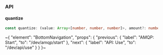 

### API

#### quantize

```ts
const quantize: (value: Array<[number, number, number]>, amount?: number) => Array<[number, number, number]>;
```

~{
  "element": "BottomNavigation",
  "props": {
    "previous": {
      "label": "AMQP: Start",
      "to": "/dev/amqp/start"
    },
    "next": {
      "label": "API: Use",
      "to": "/dev/api/use"
    }
  }
}~
